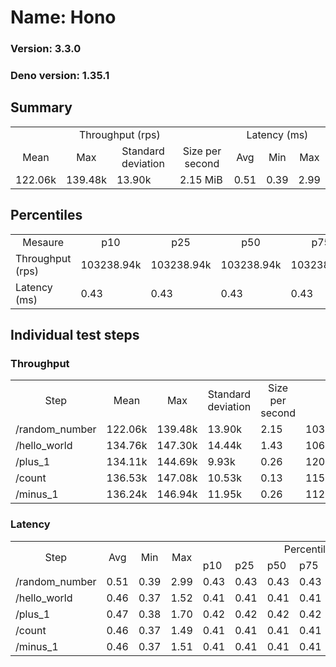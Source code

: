 # Name: Hono 
  
  ### Version: 3.3.0
  ### Deno version: 1.35.1

## Summary
<table>
<tr>
    <td align="center" colspan="4">Throughput (rps)</td>
    <td align="center" colspan="3">Latency (ms)</td>
</tr>
<tr>
    <td align="center">Mean</td>
    <td align="center">Max</td>
    <td align="center">Standard deviation</td>
    <td align="center">Size per second</td>
    <td align="center">Avg</td>
    <td align="center">Min</td>
    <td align="center">Max</td>
</tr>
<tr>
    <td>122.06k</td>
    <td>139.48k</td>
    <td>13.90k</td>
    <td>2.15 MiB</td>
    <td>0.51</td>
    <td>0.39</td>
    <td>2.99</td>
</tr>
</table>

## Percentiles

<table>
<tr>
  <td align="center">Mesaure</td>
  <td align="center">p10</td>
  <td align="center">p25</td>
  <td align="center">p50</td>
  <td align="center">p75</td>
  <td align="center">p90</td>
  <td align="center">p95</td>
  <td align="center">p99</td>
</tr>
<tr>
  <td>Throughput (rps)</td>
  <td>103238.94k</td>
  <td>103238.94k</td>
  <td>103238.94k</td>
  <td>103238.94k</td>
  <td>139481.15k</td>
  <td>139481.15k</td>
  <td>139481.15k</td>
</tr>
<tr>
  <td>Latency (ms)</td>
  <td>0.43</td>
  <td>0.43</td>
  <td>0.43</td>
  <td>0.43</td>
  <td>0.56</td>
  <td>0.58</td>
  <td>1.26</td>
</tr>
</table>

## Individual test steps

### Throughput

<table>
<tr>
  <td align="center" rowspan="2">Step</td>
  <td align="center" rowspan="2">Mean</td>
  <td align="center" rowspan="2">Max</td>
  <td align="center" rowspan="2">Standard deviation</td>
  <td align="center" rowspan="2">Size per second</td>
  <td align="center" colspan="7">Percentiles</td>
</tr>
<tr>
  <!-- still Step -->
  <!-- still Mean -->
  <!-- still Max -->
  <!-- still Standard deviation -->
  <!-- still Size per second -->
  <td align="center">p10</td>
  <td align="center">p25</td>
  <td align="center">p50</td>
  <td align="center">p75</td>
  <td align="center">p90</td>
  <td align="center">p95</td>
  <td align="center">p99</td>
</tr>
<tr>
  <td>/random_number</td>
  <td>122.06k</td>
  <td>139.48k</td>
  <td>13.90k</td>
  <td>2.15</td>
  <td>103238.94k</td>
  <td>103238.94k</td>
  <td>103238.94k</td>
  <td>103238.94k</td>
  <td>139481.15k</td>
  <td>139481.15k</td>
  <td>139481.15k</td>
</tr><tr>
  <td>/hello_world</td>
  <td>134.76k</td>
  <td>147.30k</td>
  <td>14.44k</td>
  <td>1.43</td>
  <td>106710.19k</td>
  <td>106710.19k</td>
  <td>106710.19k</td>
  <td>106710.19k</td>
  <td>147302.69k</td>
  <td>147302.69k</td>
  <td>147302.69k</td>
</tr><tr>
  <td>/plus_1</td>
  <td>134.11k</td>
  <td>144.69k</td>
  <td>9.93k</td>
  <td>0.26</td>
  <td>120480.73k</td>
  <td>120480.73k</td>
  <td>120480.73k</td>
  <td>120480.73k</td>
  <td>144691.64k</td>
  <td>144691.64k</td>
  <td>144691.64k</td>
</tr><tr>
  <td>/count</td>
  <td>136.53k</td>
  <td>147.08k</td>
  <td>10.53k</td>
  <td>0.13</td>
  <td>115623.25k</td>
  <td>115623.25k</td>
  <td>115623.25k</td>
  <td>115623.25k</td>
  <td>147076.20k</td>
  <td>147076.20k</td>
  <td>147076.20k</td>
</tr><tr>
  <td>/minus_1</td>
  <td>136.24k</td>
  <td>146.94k</td>
  <td>11.95k</td>
  <td>0.26</td>
  <td>112140.70k</td>
  <td>112140.70k</td>
  <td>112140.70k</td>
  <td>112140.70k</td>
  <td>146938.66k</td>
  <td>146938.66k</td>
  <td>146938.66k</td>
</tr></table>

### Latency

<table>
<tr>
  <td align="center" rowspan="2">Step</td>
  <td align="center" rowspan="2">Avg</td>
  <td align="center" rowspan="2">Min</td>
  <td align="center" rowspan="2">Max</td>
  <td align="center" colspan="7">Percentiles</td>
</tr>
<tr>
  <!-- still Avg -->
  <!-- still Min -->
  <!-- still Max -->
  <td>p10</td>
  <td>p25</td>
  <td>p50</td>
  <td>p75</td>
  <td>p90</td>
  <td>p95</td>
  <td>p99</td>
</tr>
<tr>
  <td>/random_number</td>
  <td>0.51</td>
  <td>0.39</td>
  <td>2.99</td>
  <td>0.43</td>
  <td>0.43</td>
  <td>0.43</td>
  <td>0.43</td>
  <td>0.56</td>
  <td>0.58</td>
  <td>1.26</td>
</tr><tr>
  <td>/hello_world</td>
  <td>0.46</td>
  <td>0.37</td>
  <td>1.52</td>
  <td>0.41</td>
  <td>0.41</td>
  <td>0.41</td>
  <td>0.41</td>
  <td>0.48</td>
  <td>0.51</td>
  <td>1.23</td>
</tr><tr>
  <td>/plus_1</td>
  <td>0.47</td>
  <td>0.38</td>
  <td>1.70</td>
  <td>0.42</td>
  <td>0.42</td>
  <td>0.42</td>
  <td>0.42</td>
  <td>0.49</td>
  <td>0.50</td>
  <td>1.17</td>
</tr><tr>
  <td>/count</td>
  <td>0.46</td>
  <td>0.37</td>
  <td>1.49</td>
  <td>0.41</td>
  <td>0.41</td>
  <td>0.41</td>
  <td>0.41</td>
  <td>0.48</td>
  <td>0.50</td>
  <td>1.21</td>
</tr><tr>
  <td>/minus_1</td>
  <td>0.46</td>
  <td>0.37</td>
  <td>1.51</td>
  <td>0.41</td>
  <td>0.41</td>
  <td>0.41</td>
  <td>0.41</td>
  <td>0.48</td>
  <td>0.50</td>
  <td>1.14</td>
</tr></table>